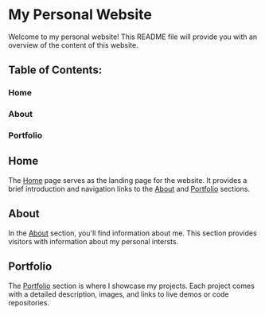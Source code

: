 # My Personal Website
Welcome to my personal website! This README file will provide you with an overview of the content of this website.

## Table of Contents:
### Home 
### About
### Portfolio

## Home
The [Home](https://yas3jb.github.io/Personal-Website/index.html) page serves as the landing page for the website. It provides a brief introduction and navigation links to the [About](https://yas3jb.github.io/Personal-Website/about.html) and [Portfolio](https://yas3jb.github.io/Personal-Website/portfolio.html) sections.

## About
In the [About](https://yas3jb.github.io/Personal-Website/about.html) section, you'll find information about me. This section provides visitors with information about my personal intersts.

## Portfolio
The [Portfolio](https://yas3jb.github.io/Personal-Website/portfolio.html) section is where I showcase my projects. Each project comes with a detailed description, images, and links to live demos or code repositories.